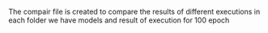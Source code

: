 The compair file is created to compare the results of different executions
in each folder we have models and result of execution for 100 epoch
